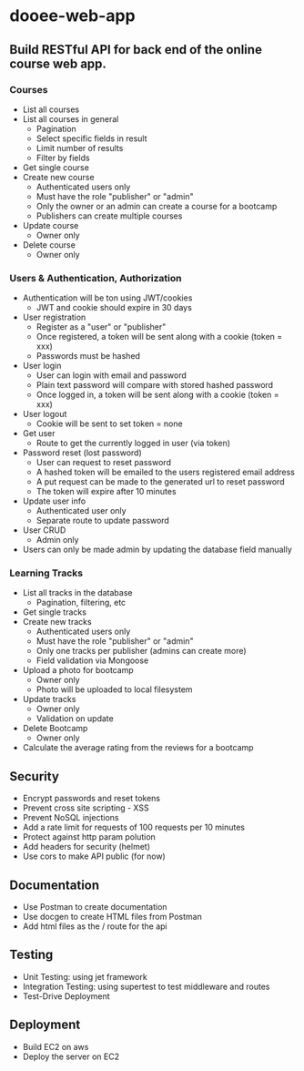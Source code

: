# dooee-web-app

## Build RESTful API for back end of the online course web app. 

### Courses
- List all courses
- List all courses in general
   * Pagination
   * Select specific fields in result
   * Limit number of results
   * Filter by fields
- Get single course
- Create new course
  * Authenticated users only
  * Must have the role "publisher" or "admin"
  * Only the owner or an admin can create a course for a bootcamp
  * Publishers can create multiple courses
- Update course
  * Owner only
- Delete course
  * Owner only

### Users & Authentication, Authorization
- Authentication will be ton using JWT/cookies
  * JWT and cookie should expire in 30 days
- User registration
  * Register as a "user" or "publisher"
  * Once registered, a token will be sent along with a cookie (token = xxx)
  * Passwords must be hashed
- User login
  * User can login with email and password
  * Plain text password will compare with stored hashed password
  * Once logged in, a token will be sent along with a cookie (token = xxx)
- User logout
  * Cookie will be sent to set token = none
- Get user
  * Route to get the currently logged in user (via token)
- Password reset (lost password)
  * User can request to reset password
  * A hashed token will be emailed to the users registered email address
  * A put request can be made to the generated url to reset password
  * The token will expire after 10 minutes
- Update user info
  * Authenticated user only
  * Separate route to update password
- User CRUD
  * Admin only
- Users can only be made admin by updating the database field manually

### Learning Tracks
- List all tracks in the database
  * Pagination, filtering, etc
- Get single tracks
- Create new tracks
  * Authenticated users only
  * Must have the role "publisher" or "admin"
  * Only one tracks per publisher (admins can create more)
  * Field validation via Mongoose
- Upload a photo for bootcamp
  * Owner only
  * Photo will be uploaded to local filesystem
- Update tracks
  * Owner only
  * Validation on update
- Delete Bootcamp
  * Owner only
- Calculate the average rating from the reviews for a bootcamp

## Security
- Encrypt passwords and reset tokens
- Prevent cross site scripting - XSS
- Prevent NoSQL injections
- Add a rate limit for requests of 100 requests per 10 minutes
- Protect against http param polution
- Add headers for security (helmet)
- Use cors to make API public (for now)

## Documentation
- Use Postman to create documentation
- Use docgen to create HTML files from Postman
- Add html files as the / route for the api

## Testing
- Unit Testing: using jet framework
- Integration Testing: using supertest to test middleware and routes
- Test-Drive Deployment

## Deployment
- Build EC2 on aws
- Deploy the server on EC2
